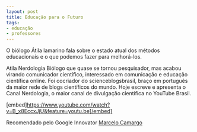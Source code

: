 ```yaml
---
layout: post
title: Educação para o Futuro
tags: 
- educação
- professores
---
```

O biólogo Átila Iamarino fala sobre o estado atual dos métodos educacionais e o que podemos fazer para melhorá-los.

Atila Nerdologia Biólogo que quase se tornou pesquisador, mas acabou virando comunicador científico, interessado em comunicação e educação científica online. Foi cocriador do scienceblogsbrasil, braço em português da maior rede de blogs científicos do mundo. Hoje escreve e apresenta o Canal Nerdologia, o maior canal de divulgação científica no YouTube Brasil.

[embed]https://www.youtube.com/watch?v=B_x8EccxJjU&feature=youtu.be[/embed]

Recomendado pelo Google Innovator 
[Marcelo Camargo](http://innovatorbrasil.com.br/author/mcamargo/)
